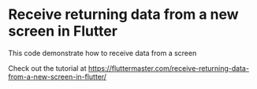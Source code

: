 # Receive returning data from a new screen in Flutter

This code demonstrate how to receive data from a screen

Check out the tutorial at https://fluttermaster.com/receive-returning-data-from-a-new-screen-in-flutter/